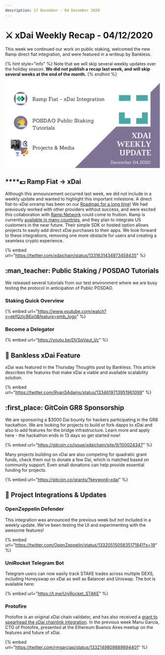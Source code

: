 ```yaml
---
description: 27 November - 04 December 2020
---
```


# ⚔️ xDai Weekly Recap - 04/12/2020

This week we continued our work on public staking, welcomed the new Ramp direct fiat integration, and were featured in a writeup by Bankless.

{% hint style="info" %}
Note that we will skip several weekly updates over the holiday season. **We did not publish a recap last week, and will skip several weeks at the end of the month.**&#x20;
{% endhint %}

![December 04, 2020 Weekly Update](<../../../../.gitbook/assets/Green and Black Modern Sales Marketing Presentation (21).png>)

## ****:euro: **Ramp Fiat -> xDai**&#x20;

Although this announcement occurred last week, we did not include in a weekly update and wanted to highlight this important milestone. A direct fiat-to-xDai onramp has been on our [Roadmap for a long time](../../../roadmap/#fiat-to-xdai-onramp)! We had previously worked with other providers without success, and were excited this collaboration with [Ramp Network](https://ramp.network) could come to fruition. Ramp is currently [available in many countries](https://support.ramp.network/en/article/what-countries-do-you-support-1ua7sn1/), and they plan to integrate US customers in the near future. Their simple SDK or hosted option allows projects to easily add direct xDai purchases to their apps. We look forward to these integrations, removing one more obstacle for users and creating a seamless crypto experience.

{% embed url="https://twitter.com/xdaichain/status/1331631434973458435" %}

## :man\_teacher: Public Staking / POSDAO Tutorials

We released several tutorials from our test environment where we are busy testing the protocol in anticipation of Public POSDAO.&#x20;

### Staking Quick Overview

{% embed url="https://www.youtube.com/watch?v=ekfQzIcBEp0&feature=emb_logo" %}

### Become a Delegator

{% embed url="https://youtu.be/DVSqVaut_Vc" %}

## :newspaper: Bankless xDai Feature

xDai was featured in the Thursday Thoughts post by Bankless. This article describes the features that make xDai a viable and available scalability solution.

{% embed url="https://twitter.com/RyanSAdams/status/1334619713951961099" %}

## :first\_place: GitCoin GR8 Sponsorship

We are sponsoring a $3000 Dai bounty for hackers participating in the GR8 hackathon. We are looking for projects to build or fork dapps to xDai and also to add features for the bridge infrastructure. Learn more and apply here - the hackathon ends in 13 days so get started now!

{% embed url="https://gitcoin.co/issue/xdaichain/site/9/100024347" %}

Many projects building on xDai are also competing for quadratic grant funds, check them out to donate a few Dai, which is matched based on community support. Even small donations can help provide essential funding for projects.

{% embed url="https://gitcoin.co/grants/?keyword=xdai" %}

## :butterfly: Project Integrations & Updates

### OpenZeppelin Defender

This integration was announced the previous week but not included in a weekly update. We've been testing the UI and experimenting with the awesome features!

{% embed url="https://twitter.com/OpenZeppelin/status/1332051505835171841?s=19" %}

### UniRocket Telegram Bot

Telegram users can now easily track STAKE trades across multiple DEXS, including Honeyswap on xDai as well as Balancer and Uniswap. The bot is available here:

{% embed url="https://t.me/UniRocket_STAKE" %}

### Protofire&#x20;

Protofire is an original xDai chain validator, and has also received a [grant to spearhead the xDai chainlink integration](https://blog.chain.link/protofire-receives-a-chainlink-community-grant-for-an-integration-with-xdai/). In the previous week Manu Garcia, CTO of Protofire, presented at the Ethereum Buenos Aires meetup on the features and future of xDai.

{% embed url="https://twitter.com/rmgarciap/status/1332149809889894401" %}











&#x20;



